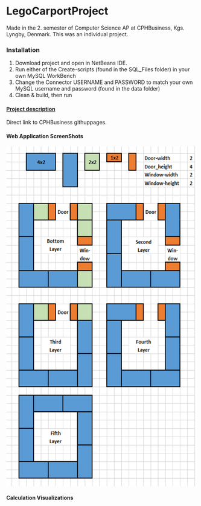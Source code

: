 

LegoCarportProject
======
Made in the 2. semester of Computer Science AP at CPHBusiness, Kgs. Lyngby, Denmark. 
This was an individual project.


### Installation
1) Download project and open in NetBeans IDE.
2) Run either of the Create-scripts (found in the SQL_Files folder) in your own MySQL WorkBench
3) Change the Connector USERNAME and PASSWORD to match your own MySQL username and password (found in the data folder)
4) Clean & build, then run


#### [Project description](https://datsoftlyngby.github.io/dat2sem2019Spring/Modul3/LegoHus.html)
Direct link to CPHBusiness githuppages.


#### Web Application ScreenShots  
<img src="https://github.com/Castau/LegoCarportProject/blob/master/Docs/CalculationVisual.PNG?raw=true" alt = "calculation visual" height="900" width="500"/> 
 
#### Calculation Visualizations

